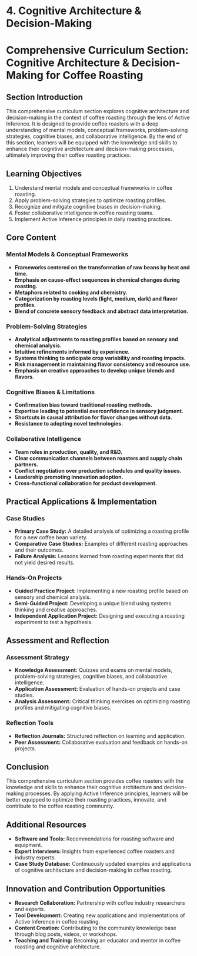# 4. Cognitive Architecture & Decision-Making

# Comprehensive Curriculum Section: Cognitive Architecture & Decision-Making for Coffee Roasting

## Section Introduction

This comprehensive curriculum section explores cognitive architecture and decision-making in the context of coffee roasting through the lens of Active Inference. It is designed to provide coffee roasters with a deep understanding of mental models, conceptual frameworks, problem-solving strategies, cognitive biases, and collaborative intelligence. By the end of this section, learners will be equipped with the knowledge and skills to enhance their cognitive architecture and decision-making processes, ultimately improving their coffee roasting practices.

## Learning Objectives

1. Understand mental models and conceptual frameworks in coffee roasting.
2. Apply problem-solving strategies to optimize roasting profiles.
3. Recognize and mitigate cognitive biases in decision-making.
4. Foster collaborative intelligence in coffee roasting teams.
5. Implement Active Inference principles in daily roasting practices.

## Core Content

### Mental Models & Conceptual Frameworks

- **Frameworks centered on the transformation of raw beans by heat and time.**
- **Emphasis on cause-effect sequences in chemical changes during roasting.**
- **Metaphors related to cooking and chemistry.**
- **Categorization by roasting levels (light, medium, dark) and flavor profiles.**
- **Blend of concrete sensory feedback and abstract data interpretation.**

### Problem-Solving Strategies

- **Analytical adjustments to roasting profiles based on sensory and chemical analysis.**
- **Intuitive refinements informed by experience.**
- **Systems thinking to anticipate crop variability and roasting impacts.**
- **Risk management in maintaining flavor consistency and resource use.**
- **Emphasis on creative approaches to develop unique blends and flavors.**

### Cognitive Biases & Limitations

- **Confirmation bias toward traditional roasting methods.**
- **Expertise leading to potential overconfidence in sensory judgment.**
- **Shortcuts in causal attribution for flavor changes without data.**
- **Resistance to adopting novel technologies.**

### Collaborative Intelligence

- **Team roles in production, quality, and R&D.**
- **Clear communication channels between roasters and supply chain partners.**
- **Conflict negotiation over production schedules and quality issues.**
- **Leadership promoting innovation adoption.**
- **Cross-functional collaboration for product development.**

## Practical Applications & Implementation

### Case Studies

- **Primary Case Study:** A detailed analysis of optimizing a roasting profile for a new coffee bean variety.
- **Comparative Case Studies:** Examples of different roasting approaches and their outcomes.
- **Failure Analysis:** Lessons learned from roasting experiments that did not yield desired results.

### Hands-On Projects

- **Guided Practice Project:** Implementing a new roasting profile based on sensory and chemical analysis.
- **Semi-Guided Project:** Developing a unique blend using systems thinking and creative approaches.
- **Independent Application Project:** Designing and executing a roasting experiment to test a hypothesis.

## Assessment and Reflection

### Assessment Strategy

- **Knowledge Assessment:** Quizzes and exams on mental models, problem-solving strategies, cognitive biases, and collaborative intelligence.
- **Application Assessment:** Evaluation of hands-on projects and case studies.
- **Analysis Assessment:** Critical thinking exercises on optimizing roasting profiles and mitigating cognitive biases.

### Reflection Tools

- **Reflection Journals:** Structured reflection on learning and application.
- **Peer Assessment:** Collaborative evaluation and feedback on hands-on projects.

## Conclusion

This comprehensive curriculum section provides coffee roasters with the knowledge and skills to enhance their cognitive architecture and decision-making processes. By applying Active Inference principles, learners will be better equipped to optimize their roasting practices, innovate, and contribute to the coffee roasting community.

## Additional Resources

- **Software and Tools:** Recommendations for roasting software and equipment.
- **Expert Interviews:** Insights from experienced coffee roasters and industry experts.
- **Case Study Database:** Continuously updated examples and applications of cognitive architecture and decision-making in coffee roasting.

## Innovation and Contribution Opportunities

- **Research Collaboration:** Partnership with coffee industry researchers and experts.
- **Tool Development:** Creating new applications and implementations of Active Inference in coffee roasting.
- **Content Creation:** Contributing to the community knowledge base through blog posts, videos, or workshops.
- **Teaching and Training:** Becoming an educator and mentor in coffee roasting and cognitive architecture.